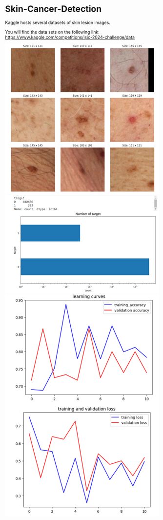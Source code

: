# Skin-Cancer-Detection


Kaggle hosts several datasets of skin lesion images.

You will find the data sets on the following link: https://www.kaggle.com/competitions/isic-2024-challenge/data



<img src="img9.png">
<img src="diagram.png">
<img src="evaluation.png">
